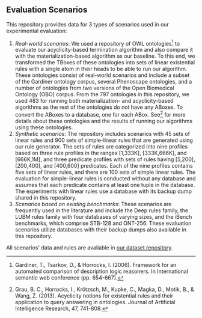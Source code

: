 ## Evaluation Scenarios

This repository provides data for 3 types of scenarios used in our experimental evaluation:

1. *Real-world scenarios*: We used a repository of OWL ontologies[^1] to evaluate our acyclicity-based termination algorithm and also compare it with the materialization-based algorithm as our baseline. To this end, we transformed the TBoxes of these ontologies into sets of linear existential rules with a single atom in their heads to be able to run our algorithm. These ontologies consist of real-world scenarios and include a subset of the Gardiner ontology corpus, several Phenoscape ontologies, and a number of ontologies from two versions of the Open Biomedical Ontology (OBO) corpus. From the 797 ontologies in this repository, we used 483 for running both materialization- and acyclicity-based algorithms as the rest of the ontologies do not have any ABoxes. To convert the ABoxes to a database, one for each ABox. See[^2] for more details about these ontologies and the results of running our algorithms using these ontologies.
2. *Synthetic scenarios*: The repository includes scenarios with 45 sets of linear rules and 900 sets of simple-linear rules that are generated using our rule generator. The sets of rules are categorized into nine profiles based on three rule profiles in the ranges [1,333K], [333K,666K], and [666K,1M], and three predicate profiles with sets of rules having [5,200], [200,400], and [400,600] predicates. Each of the nine profiles contains five sets of linear rules, and there are 100 sets of simple linear rules. The evaluation for simple-linear rules is conducted without any database and assumes that each  predicate contains at least one tuple in the database. The experiments with linear rules use a database with its backup dump shared in this repository.
3. *Scenarios based on existing benchmarks*: These scenarios are frequently used in the literature and include the Deep rules family, the LUBM rules family with four databases of varying sizes, and the iBench benchmarks, which comprise STB-128 and ONT-256. These evaluation scenarios utilize databases with their backup dumps also available in this repository.

All scenarios' data and rules are available in [our dataset repository](https://uwoca-my.sharepoint.com/:f:/g/personal/mmilani7_uwo_ca/Ek6-Z3cDT-RMkGzjgFGs5kgBNPRwQAb5dyLlcVF3dWo3fQ?e=1VZTbK).

[^1]: Gardiner, T., Tsarkov, D., & Horrocks, I. (2006). Framework for an automated comparison of description logic reasoners. In International semantic web conference (pp. 654-667).
[^2]: Grau, B. C., Horrocks, I., Krötzsch, M., Kupke, C., Magka, D., Motik, B., & Wang, Z. (2013). Acyclicity notions for existential rules and their application to query answering in ontologies. Journal of Artificial Intelligence Research, 47, 741-808.

